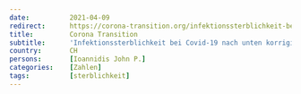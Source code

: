 ```yaml
---
date:          2021-04-09
redirect:      https://corona-transition.org/infektionssterblichkeit-bei-covid-19-nach-unten-korrigiert
title:         Corona Transition
subtitle:      'Infektionssterblichkeit bei Covid-19 nach unten korrigiert'
country:       CH
persons:       [Ioannidis John P.]
categories:    [Zahlen]
tags:          [sterblichkeit]
---
```

